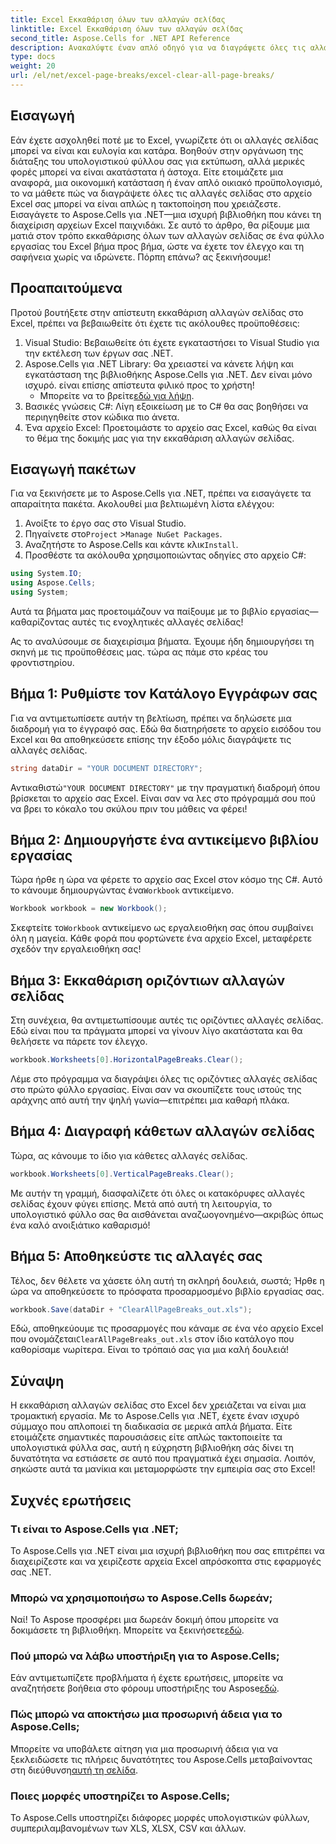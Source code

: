 ```yaml
---
title: Excel Εκκαθάριση όλων των αλλαγών σελίδας
linktitle: Excel Εκκαθάριση όλων των αλλαγών σελίδας
second_title: Aspose.Cells for .NET API Reference
description: Ανακαλύψτε έναν απλό οδηγό για να διαγράψετε όλες τις αλλαγές σελίδας στο Excel χρησιμοποιώντας το Aspose.Cells για .NET. Ακολουθήστε το βήμα προς βήμα εκμάθησή μας για γρήγορα αποτελέσματα.
type: docs
weight: 20
url: /el/net/excel-page-breaks/excel-clear-all-page-breaks/
---
```

## Εισαγωγή

Εάν έχετε ασχοληθεί ποτέ με το Excel, γνωρίζετε ότι οι αλλαγές σελίδας μπορεί να είναι και ευλογία και κατάρα. Βοηθούν στην οργάνωση της διάταξης του υπολογιστικού φύλλου σας για εκτύπωση, αλλά μερικές φορές μπορεί να είναι ακατάστατα ή άστοχα. Είτε ετοιμάζετε μια αναφορά, μια οικονομική κατάσταση ή έναν απλό οικιακό προϋπολογισμό, το να μάθετε πώς να διαγράψετε όλες τις αλλαγές σελίδας στο αρχείο Excel σας μπορεί να είναι απλώς η τακτοποίηση που χρειάζεστε. Εισαγάγετε το Aspose.Cells για .NET—μια ισχυρή βιβλιοθήκη που κάνει τη διαχείριση αρχείων Excel παιχνιδάκι. Σε αυτό το άρθρο, θα ρίξουμε μια ματιά στον τρόπο εκκαθάρισης όλων των αλλαγών σελίδας σε ένα φύλλο εργασίας του Excel βήμα προς βήμα, ώστε να έχετε τον έλεγχο και τη σαφήνεια χωρίς να ιδρώνετε. Πόρπη επάνω? ας ξεκινήσουμε!

## Προαπαιτούμενα

Προτού βουτήξετε στην απίστευτη εκκαθάριση αλλαγών σελίδας στο Excel, πρέπει να βεβαιωθείτε ότι έχετε τις ακόλουθες προϋποθέσεις:

1. Visual Studio: Βεβαιωθείτε ότι έχετε εγκαταστήσει το Visual Studio για την εκτέλεση των έργων σας .NET.
2. Aspose.Cells για .NET Library: Θα χρειαστεί να κάνετε λήψη και εγκατάσταση της βιβλιοθήκης Aspose.Cells για .NET. Δεν είναι μόνο ισχυρό. είναι επίσης απίστευτα φιλικό προς το χρήστη!
   -  Μπορείτε να το βρείτε[εδώ για λήψη](https://releases.aspose.com/cells/net/).
3. Βασικές γνώσεις C#: Λίγη εξοικείωση με το C# θα σας βοηθήσει να περιηγηθείτε στον κώδικα πιο άνετα.
4. Ένα αρχείο Excel: Προετοιμάστε το αρχείο σας Excel, καθώς θα είναι το θέμα της δοκιμής μας για την εκκαθάριση αλλαγών σελίδας.

## Εισαγωγή πακέτων

Για να ξεκινήσετε με το Aspose.Cells για .NET, πρέπει να εισαγάγετε τα απαραίτητα πακέτα. Ακολουθεί μια βελτιωμένη λίστα ελέγχου:

1. Ανοίξτε το έργο σας στο Visual Studio.
2.  Πηγαίνετε στο`Project` >`Manage NuGet Packages`.
3.  Αναζητήστε το Aspose.Cells και κάντε κλικ`Install`.
4. Προσθέστε τα ακόλουθα χρησιμοποιώντας οδηγίες στο αρχείο C#:

```csharp
using System.IO;
using Aspose.Cells;
using System;
```

Αυτά τα βήματα μας προετοιμάζουν να παίξουμε με το βιβλίο εργασίας—καθαρίζοντας αυτές τις ενοχλητικές αλλαγές σελίδας!

Ας το αναλύσουμε σε διαχειρίσιμα βήματα. Έχουμε ήδη δημιουργήσει τη σκηνή με τις προϋποθέσεις μας. τώρα ας πάμε στο κρέας του φροντιστηρίου.

## Βήμα 1: Ρυθμίστε τον Κατάλογο Εγγράφων σας

Για να αντιμετωπίσετε αυτήν τη βελτίωση, πρέπει να δηλώσετε μια διαδρομή για το έγγραφό σας. Εδώ θα διατηρήσετε το αρχείο εισόδου του Excel και θα αποθηκεύσετε επίσης την έξοδο μόλις διαγράψετε τις αλλαγές σελίδας.

```csharp
string dataDir = "YOUR DOCUMENT DIRECTORY";
```
 Αντικαθιστώ`"YOUR DOCUMENT DIRECTORY"` με την πραγματική διαδρομή όπου βρίσκεται το αρχείο σας Excel. Είναι σαν να λες στο πρόγραμμά σου πού να βρει το κόκαλο του σκύλου πριν του μάθεις να φέρει!

## Βήμα 2: Δημιουργήστε ένα αντικείμενο βιβλίου εργασίας

 Τώρα ήρθε η ώρα να φέρετε το αρχείο σας Excel στον κόσμο της C#. Αυτό το κάνουμε δημιουργώντας ένα`Workbook` αντικείμενο.

```csharp
Workbook workbook = new Workbook();
```
 Σκεφτείτε το`Workbook` αντικείμενο ως εργαλειοθήκη σας όπου συμβαίνει όλη η μαγεία. Κάθε φορά που φορτώνετε ένα αρχείο Excel, μεταφέρετε σχεδόν την εργαλειοθήκη σας!

## Βήμα 3: Εκκαθάριση οριζόντιων αλλαγών σελίδας

Στη συνέχεια, θα αντιμετωπίσουμε αυτές τις οριζόντιες αλλαγές σελίδας. Εδώ είναι που τα πράγματα μπορεί να γίνουν λίγο ακατάστατα και θα θελήσετε να πάρετε τον έλεγχο.

```csharp
workbook.Worksheets[0].HorizontalPageBreaks.Clear();
```
Λέμε στο πρόγραμμα να διαγράψει όλες τις οριζόντιες αλλαγές σελίδας στο πρώτο φύλλο εργασίας. Είναι σαν να σκουπίζετε τους ιστούς της αράχνης από αυτή την ψηλή γωνία—επιτρέπει μια καθαρή πλάκα.

## Βήμα 4: Διαγραφή κάθετων αλλαγών σελίδας

Τώρα, ας κάνουμε το ίδιο για κάθετες αλλαγές σελίδας.

```csharp
workbook.Worksheets[0].VerticalPageBreaks.Clear();
```
Με αυτήν τη γραμμή, διασφαλίζετε ότι όλες οι κατακόρυφες αλλαγές σελίδας έχουν φύγει επίσης. Μετά από αυτή τη λειτουργία, το υπολογιστικό φύλλο σας θα αισθάνεται αναζωογονημένο—ακριβώς όπως ένα καλό ανοιξιάτικο καθαρισμό!

## Βήμα 5: Αποθηκεύστε τις αλλαγές σας

Τέλος, δεν θέλετε να χάσετε όλη αυτή τη σκληρή δουλειά, σωστά; Ήρθε η ώρα να αποθηκεύσετε το πρόσφατα προσαρμοσμένο βιβλίο εργασίας σας.

```csharp
workbook.Save(dataDir + "ClearAllPageBreaks_out.xls");
```
 Εδώ, αποθηκεύουμε τις προσαρμογές που κάναμε σε ένα νέο αρχείο Excel που ονομάζεται`ClearAllPageBreaks_out.xls` στον ίδιο κατάλογο που καθορίσαμε νωρίτερα. Είναι το τρόπαιό σας για μια καλή δουλειά!

## Σύναψη

Η εκκαθάριση αλλαγών σελίδας στο Excel δεν χρειάζεται να είναι μια τρομακτική εργασία. Με το Aspose.Cells για .NET, έχετε έναν ισχυρό σύμμαχο που απλοποιεί τη διαδικασία σε μερικά απλά βήματα. Είτε ετοιμάζετε σημαντικές παρουσιάσεις είτε απλώς τακτοποιείτε τα υπολογιστικά φύλλα σας, αυτή η εύχρηστη βιβλιοθήκη σάς δίνει τη δυνατότητα να εστιάσετε σε αυτό που πραγματικά έχει σημασία. Λοιπόν, σηκώστε αυτά τα μανίκια και μεταμορφώστε την εμπειρία σας στο Excel!

## Συχνές ερωτήσεις

### Τι είναι το Aspose.Cells για .NET;
Το Aspose.Cells για .NET είναι μια ισχυρή βιβλιοθήκη που σας επιτρέπει να διαχειρίζεστε και να χειρίζεστε αρχεία Excel απρόσκοπτα στις εφαρμογές σας .NET.

### Μπορώ να χρησιμοποιήσω το Aspose.Cells δωρεάν;
 Ναί! Το Aspose προσφέρει μια δωρεάν δοκιμή όπου μπορείτε να δοκιμάσετε τη βιβλιοθήκη. Μπορείτε να ξεκινήσετε[εδώ](https://releases.aspose.com/).

### Πού μπορώ να λάβω υποστήριξη για το Aspose.Cells;
 Εάν αντιμετωπίζετε προβλήματα ή έχετε ερωτήσεις, μπορείτε να αναζητήσετε βοήθεια στο φόρουμ υποστήριξης του Aspose[εδώ](https://forum.aspose.com/c/cells/9).

### Πώς μπορώ να αποκτήσω μια προσωρινή άδεια για το Aspose.Cells;
 Μπορείτε να υποβάλετε αίτηση για μια προσωρινή άδεια για να ξεκλειδώσετε τις πλήρεις δυνατότητες του Aspose.Cells μεταβαίνοντας στη διεύθυνση[αυτή τη σελίδα](https://purchase.aspose.com/temporary-license/).

### Ποιες μορφές υποστηρίζει το Aspose.Cells;
Το Aspose.Cells υποστηρίζει διάφορες μορφές υπολογιστικών φύλλων, συμπεριλαμβανομένων των XLS, XLSX, CSV και άλλων.